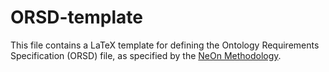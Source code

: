 # ORSD-template

This file contains a LaTeX template for defining the Ontology Requirements Specification (ORSD) file, as specified by the [NeOn Methodology](http://mayor2.dia.fi.upm.es/oeg-upm/index.php/en/methodologies/59-neon-methodology).